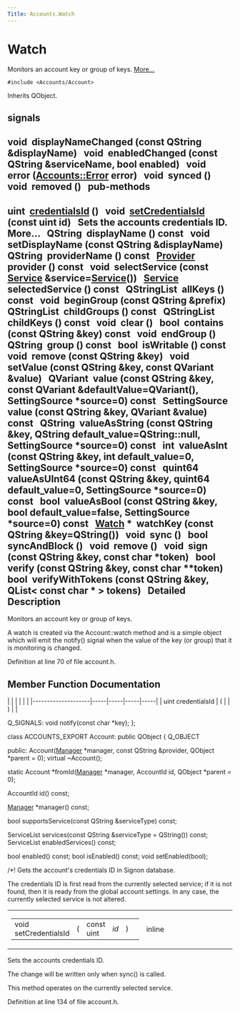 ```yaml
---
Title: Accounts.Watch
---
```

        
Watch
=====

Monitors an account key or group of keys. [More...](../../sdk-15.04.1/Accounts.Watch.md#details)

`#include <Accounts/Account>`

Inherits QObject.

signals
----------------------------------

void 
**displayNameChanged** (const QString &displayName)
 
void 
**enabledChanged** (const QString &serviceName, bool enabled)
 
void 
**error** (<a href="../../sdk-15.04.1/Accounts.Error.md">Accounts::Error</a> error)
 
void 
**synced** ()
 
void 
**removed** ()
 
pub-methods
------------------------------------------------------

uint 
<a href="../../sdk-15.04.1/Accounts.Watch.md#a483d9a1edcbc46d7070eb70ae23b5989">credentialsId</a> ()
 
void 
<a href="../../sdk-15.04.1/Accounts.Watch.md#a54a9de969058292a257d9d692785ca63">setCredentialsId</a> (const uint id)
 
Sets the accounts credentials ID. More...
 
QString 
**displayName** () const
 
void 
**setDisplayName** (const QString &displayName)
 
QString 
**providerName** () const
 
<a href="../../sdk-15.04.1/Accounts.Provider.md">Provider</a> 
**provider** () const
 
void 
**selectService** (const <a href="../../sdk-15.04.1/Accounts.Service.md">Service</a> &service=<a href="../../sdk-15.04.1/Accounts.Service.md">Service</a>())
 
<a href="../../sdk-15.04.1/Accounts.Service.md">Service</a> 
**selectedService** () const
 
QStringList 
**allKeys** () const
 
void 
**beginGroup** (const QString &prefix)
 
QStringList 
**childGroups** () const
 
QStringList 
**childKeys** () const
 
void 
**clear** ()
 
bool 
**contains** (const QString &key) const
 
void 
**endGroup** ()
 
QString 
**group** () const
 
bool 
**isWritable** () const
 
void 
**remove** (const QString &key)
 
void 
**setValue** (const QString &key, const QVariant &value)
 
QVariant 
**value** (const QString &key, const QVariant &defaultValue=QVariant(), SettingSource \*source=0) const
 
SettingSource 
**value** (const QString &key, QVariant &value) const
 
QString 
**valueAsString** (const QString &key, QString default\_value=QString::null, SettingSource \*source=0) const
 
int 
**valueAsInt** (const QString &key, int default\_value=0, SettingSource \*source=0) const
 
quint64 
**valueAsUInt64** (const QString &key, quint64 default\_value=0, SettingSource \*source=0) const
 
bool 
**valueAsBool** (const QString &key, bool default\_value=false, SettingSource \*source=0) const
 
<a href="../../sdk-15.04.1/Accounts.Watch.md">Watch</a> \* 
**watchKey** (const QString &key=QString())
 
void 
**sync** ()
 
bool 
**syncAndBlock** ()
 
void 
**remove** ()
 
void 
**sign** (const QString &key, const char \*token)
 
bool 
**verify** (const QString &key, const char \*\*token)
 
bool 
**verifyWithTokens** (const QString &key, QList&lt; const char \* &gt; tokens)
 
<span id="details"></span>
Detailed Description
--------------------

Monitors an account key or group of keys.

A watch is created via the Account::watch method and is a simple object which will emit the notify() signal when the value of the key (or group) that it is monitoring is changed.

Definition at line 70 of file account.h.

Member Function Documentation
-----------------------------

<span id="a483d9a1edcbc46d7070eb70ae23b5989" class="anchor"></span>
|                    |     |     |     |     |
|--------------------|-----|-----|-----|-----|
| uint credentialsId | (   |     | )   |     |

Q\_SIGNALS: void notify(const char \*key); };

class ACCOUNTS\_EXPORT Account: public QObject { Q\_OBJECT

public: Account(<a href="../../sdk-15.04.1/Accounts.Manager.md" title="Manager of accounts, services and providers. ">Manager</a> \*manager, const QString &provider, QObject \*parent = 0); virtual ~Account();

static Account \*fromId(<a href="../../sdk-15.04.1/Accounts.Manager.md" title="Manager of accounts, services and providers. ">Manager</a> \*manager, AccountId id, QObject \*parent = 0);

AccountId id() const;

<a href="../../sdk-15.04.1/Accounts.Manager.md" title="Manager of accounts, services and providers. ">Manager</a> \*manager() const;

bool supportsService(const QString &serviceType) const;

ServiceList services(const QString &serviceType = QString()) const; ServiceList enabledServices() const;

bool enabled() const; bool isEnabled() const; void setEnabled(bool);

/\*! Gets the account's credentials ID in Signon database.

The credentials ID is first read from the currently selected service; if it is not found, then it is ready from the global account settings. In any case, the currently selected service is not altered.

<span id="a54a9de969058292a257d9d692785ca63" class="anchor"></span>
<table>
<colgroup>
<col width="50%" />
<col width="50%" />
</colgroup>
<tbody>
<tr class="odd">
<td><table>
<tbody>
<tr class="odd">
<td>void setCredentialsId</td>
<td>(</td>
<td>const uint </td>
<td><em>id</em></td>
<td>)</td>
<td></td>
</tr>
</tbody>
</table></td>
<td><span class="mlabels"><span class="mlabel">inline</span></span></td>
</tr>
</tbody>
</table>

Sets the accounts credentials ID.

The change will be written only when sync() is called.

This method operates on the currently selected service.

Definition at line 134 of file account.h.

